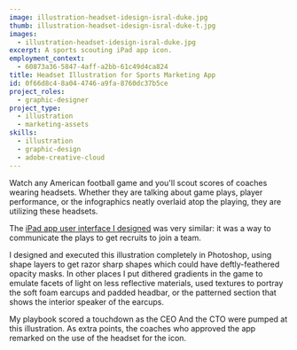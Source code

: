 ```yaml
---
image: illustration-headset-idesign-isral-duke.jpg
thumb: illustration-headset-idesign-isral-duke-t.jpg
images:
  - illustration-headset-idesign-isral-duke.jpg
excerpt: A sports scouting iPad app icon.
employment_context:
  - 60873a36-5847-4aff-a2bb-61c49d4ca824
title: Headset Illustration for Sports Marketing App
id: 0f66d8c4-8a04-4746-a9fa-8760dc37b5ce
project_roles:
  - graphic-designer
project_type:
  - illustration
  - marketing-assets
skills:
  - illustration
  - graphic-design
  - adobe-creative-cloud
---
```

<p>Watch any American football game and you'll scout scores of coaches wearing headsets. Whether they are talking about game plays, player performance, or the infographics neatly overlaid atop the playing, they are utilizing these headsets.
</p>
<p>The <a href="/projects/sports-marketing-ipad-apps">iPad app user interface I designed</a> was very similar: it was a way to communicate the plays to get recruits to join a team.
</p>
<p>I designed and executed this illustration completely in Photoshop, using shape layers to get razor sharp shapes which could have deftly-feathered opacity masks. In other places I put dithered gradients in the game to emulate facets of light on less reflective materials, used textures to portray the soft foam earcups and padded headbar, or the patterned section that shows the interior speaker of the earcups.
</p>
<p>My playbook scored a touchdown as the CEO And the CTO were pumped at this illustration. As extra points, the coaches who approved the app remarked on the use of the headset for the icon.
</p>